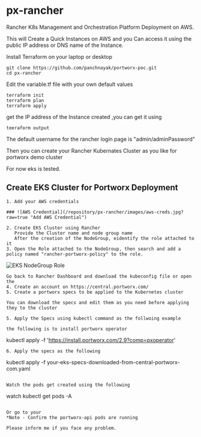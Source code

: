 # px-rancher

Rancher K8s Management and Orchestration Platform Deployment on AWS.

This will Create a Quick Instances on AWS and you Can access it using the public IP address or DNS name of the Instance.

Install Terraform on your laptop or desktop

```
git clone https://github.com/panchnayak/portworx-poc.git
cd px-rancher
```
Edit the variable.tf file with your own default values

```
terraform init
terraform plan
terraform apply
```
get the IP address of the Instance created ,you can get it using

```
teeraform output
```

The default username for the rancher login page is "admin/adminPassword"

Then you can create your Rancher Kubernates Cluster as you like for portworx demo cluster

For now eks is tested.


## Create EKS Cluster for Portworx Deployment

```
1. Add your AWS credentials

### ![AWS Credential](/repository/px-rancher/images/aws-creds.jpg?raw=true "Add AWS Credential")

2. Create EKS Cluster using Rancher
   Provide the Cluster name and node group name
   After the creation of the NodeGroup, eidentify the role attached to it 
3. Open the Role attached to the NodeGroup, then search and add a policy named "rancher-portworx-policy" to the role.
```
![EKS NodeGroup Role](/images/eks-nodegroup-role.jpg?raw=true "EKS NodeGroup Role attached")
```
Go back to Rancher Dashboard and download the kubeconfig file or open the 
4. Create an account on https://central.portworx.com/
5. Create a portworx specs to be applied to the Kubernetes cluster

You can download the specs and edit them as you need before applying they to the cluster

5. Apply the Specs using kubectl command as the follwoing example

the following is to install portworx operator

```
kubectl apply -f 'https://install.portworx.com/2.9?comp=pxoperator'
```
6. Apply the specs as the following

```
kubectl apply -f your-eks-specs-downloaded-from-central-portworx-com.yaml

```

Watch the pods get created using the following 

```
watch kubectl get pods -A
```

Or go to your 
*Note - Confirm the portworx-api pods are running

Please inform me if you face any problem.

